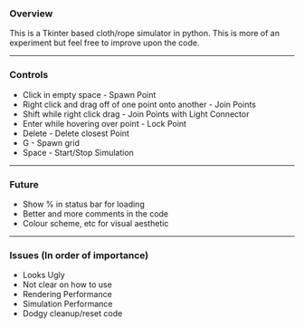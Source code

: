 ### Overview
This is a Tkinter based cloth/rope simulator in python. This is more of an experiment but feel free to improve upon the code.

------------


### Controls
- Click in empty space - Spawn Point
- Right click and drag off of one point onto another - Join Points
- Shift while right click drag - Join Points with Light Connector
- Enter while hovering over point - Lock Point
- Delete - Delete closest Point
- G - Spawn grid
- Space - Start/Stop Simulation

------------



### Future
- Show % in status bar for loading
- Better and more comments in the code
- Colour scheme, etc for visual aesthetic

------------


### Issues (In order of importance)
- Looks Ugly
- Not clear on how to use
- Rendering Performance
- Simulation Performance
- Dodgy cleanup/reset code
